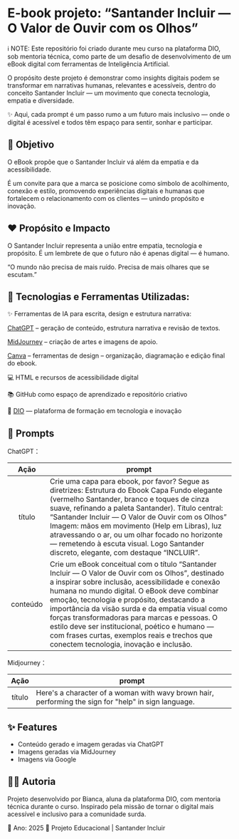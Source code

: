 # E-book projeto: “Santander Incluir — O Valor de Ouvir com os Olhos”
ℹ️ NOTE: Este repositório foi criado durante meu curso na plataforma DIO, sob mentoria técnica, como parte de um desafio de desenvolvimento de um eBook digital com ferramentas de Inteligência Artificial.

O propósito deste projeto é demonstrar como insights digitais podem se transformar em narrativas humanas, relevantes e acessíveis, dentro do conceito Santander Incluir — um movimento que conecta tecnologia, empatia e diversidade.

✨ Aqui, cada prompt é um passo rumo a um futuro mais inclusivo — onde o digital é acessível e todos têm espaço para sentir, sonhar e participar.

## 🎯 Objetivo

O eBook propõe que o Santander Incluir vá além da empatia e da acessibilidade.

É um convite para que a marca se posicione como símbolo de acolhimento, conexão e estilo, promovendo experiências digitais e humanas que fortalecem o relacionamento com os clientes — unindo propósito e inovação.

## ❤️ Propósito e Impacto

O Santander Incluir representa a união entre empatia, tecnologia e propósito.
É um lembrete de que o futuro não é apenas digital — é humano.

“O mundo não precisa de mais ruído.
Precisa de mais olhares que se escutam.”


## 🧩  Tecnologias e Ferramentas Utilizadas:

✨ Ferramentas de IA para escrita, design e estrutura narrativa:

[ChatGPT](https://chatgpt.com/) – geração de conteúdo, estrutura narrativa e revisão de textos.

[MidJourney](https://www.midjourney.com/app/) – criação de artes e imagens de apoio.

[Canva](https://www.canva.com/) – ferramentas de design – organização, diagramação e edição final do ebook.

💻 HTML e recursos de acessibilidade digital

📚 GitHub como espaço de aprendizado e repositório criativo

🧠 [DIO](https://www.dio.me/) — plataforma de formação em tecnologia e inovação


## 🧠 Prompts


ChatGPT：

|   Ação   | prompt                                                                                                                                                                                                                                                                         |
| :------: | ------------------------------------------------------------------------------------------------------------------------------------------------------------------------------------------------------------------------------------------------------------------------------ |
|  título  |Crie uma capa para ebook, por favor? Segue as diretrizes: Estrutura do Ebook Capa Fundo elegante (vermelho Santander, branco e toques de cinza suave, refinando a paleta Santander). Título central: “Santander Incluir — O Valor de Ouvir com os Olhos” Imagem: mãos em movimento (Help em Libras), luz atravessando o ar, ou um olhar focado no horizonte — remetendo à escuta visual. Logo Santander discreto, elegante, com destaque “INCLUIR”.                                                      |
| conteúdo | Crie um eBook conceitual com o título “Santander Incluir — O Valor de Ouvir com os Olhos”, destinado a inspirar sobre inclusão, acessibilidade e conexão humana no mundo digital. O eBook deve combinar emoção, tecnologia e propósito, destacando a importância da visão surda e da empatia visual como forças transformadoras para marcas e pessoas. O estilo deve ser institucional, poético e humano — com frases curtas, exemplos reais e trechos que conectem tecnologia, inovação e inclusão.|


Midjourney：

|  Ação  | prompt                                                                                 |
| :----: | -------------------------------------------------------------------------------------- |
| título | Here's a character of a woman with wavy brown hair, performing the sign for "help" in sign language.  |


## ✨ Features

- Conteúdo gerado e imagem geradas via ChatGPT
- Imagens geradas via MidJourney
- Imagens via Google

## 👩‍💻 Autoria

Projeto desenvolvido por Bianca, aluna da plataforma DIO, com mentoria técnica durante o curso.
Inspirado pela missão de tornar o digital mais acessível e inclusivo para a comunidade surda.

📅 Ano: 2025
📍 Projeto Educacional | Santander Incluir


